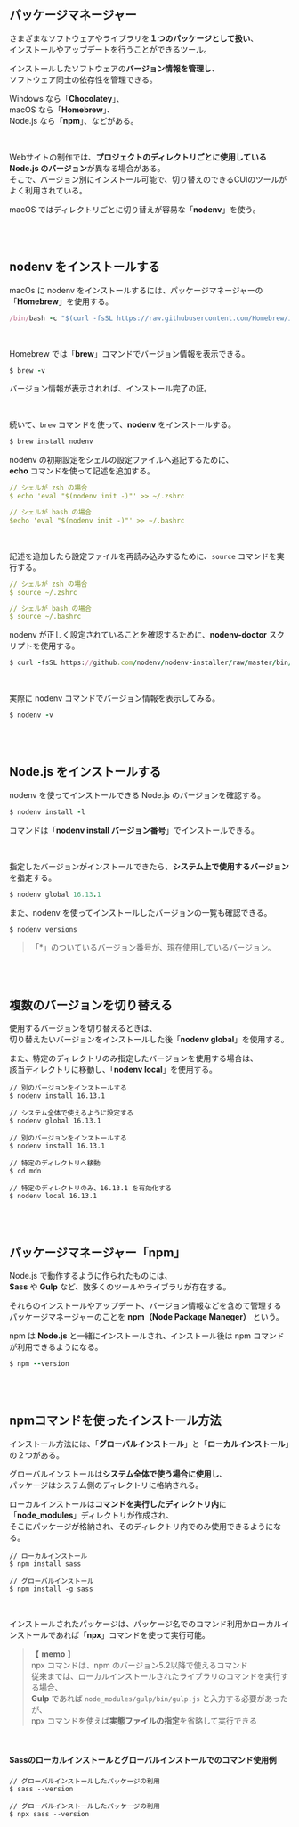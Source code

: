 
## パッケージマネージャー
さまざまなソフトウェアやライブラリを**１つのパッケージとして扱い**、  
インストールやアップデートを行うことができるツール。  

インストールしたソフトウェアの**バージョン情報を管理し**、  
ソフトウェア同士の依存性を管理できる。  

Windows なら「**Chocolatey**」、  
macOS なら「**Homebrew**」、  
Node.js なら「**npm**」、などがある。  

<br>

Webサイトの制作では、**プロジェクトのディレクトリごとに使用している Node.js のバージョン**が異なる場合がある。  
そこで、バージョン別にインストール可能で、切り替えのできるCUIのツールがよく利用されている。  

macOS ではディレクトリごとに切り替えが容易な「**nodenv**」を使う。  

<br>
<br>

## nodenv をインストールする
macOs に nodenv をインストールするには、パッケージマネージャーの「**Homebrew**」を使用する。  

```rb
/bin/bash -c "$(curl -fsSL https://raw.githubusercontent.com/Homebrew/install/HEAD/install.sh)"
```

<br>

Homebrew では「**brew**」コマンドでバージョン情報を表示できる。  
```rb
$ brew -v
```
バージョン情報が表示されれば、インストール完了の証。  

<br>

続いて、`brew` コマンドを使って、**nodenv** をインストールする。  

```rb
$ brew install nodenv
```
nodenv の初期設定をシェルの設定ファイルへ追記するために、  
**echo** コマンドを使って記述を追加する。  
```yml
// シェルが zsh の場合
$ echo 'eval "$(nodenv init -)"' >> ~/.zshrc

// シェルが bash の場合
$echo 'eval "$(nodenv init -)"' >> ~/.bashrc
```

<br>

記述を追加したら設定ファイルを再読み込みするために、`source` コマンドを実行する。  
```yml
// シェルが zsh の場合
$ source ~/.zshrc

// シェルが bash の場合
$ source ~/.bashrc
```
nodenv が正しく設定されていることを確認するために、**nodenv-doctor** スクリプトを使用する。
```rb
$ curl -fsSL https://github.com/nodenv/nodenv-installer/raw/master/bin/nodenv-doctor | bash
```

<br>

実際に nodenv コマンドでバージョン情報を表示してみる。  
```rb
$ nodenv -v
```

<br>
<br>

## Node.js をインストールする
nodenv を使ってインストールできる Node.js のバージョンを確認する。  
```rb
$ nodenv install -l
```
コマンドは「**nodenv install バージョン番号**」でインストールできる。  

<br>

指定したバージョンがインストールできたら、**システム上で使用するバージョン**を指定する。  
```rb
$ nodenv global 16.13.1
```
また、nodenv を使ってインストールしたバージョンの一覧も確認できる。  
```rb
$ nodenv versions
```
> 「*」のついているバージョン番号が、現在使用しているバージョン。  

<br>
<br>

## 複数のバージョンを切り替える
使用するバージョンを切り替えるときは、  
切り替えたいバージョンをインストールした後「**nodenv global**」を使用する。  

また、特定のディレクトリのみ指定したバージョンを使用する場合は、  
該当ディレクトリに移動し、「**nodenv local**」を使用する。  
```4D
// 別のバージョンをインストールする
$ nodenv install 16.13.1

// システム全体で使えるように設定する
$ nodenv global 16.13.1
```
```4D
// 別のバージョンをインストールする
$ nodenv install 16.13.1

// 特定のディレクトリへ移動
$ cd mdn

// 特定のディレクトリのみ、16.13.1 を有効化する
$ nodenv local 16.13.1
```

<br>
<br>

## パッケージマネージャー「npm」
Node.js で動作するように作られたものには、  
**Sass** や **Gulp** など、数多くのツールやライブラリが存在する。  

それらのインストールやアップデート、バージョン情報などを含めて管理する  
パッケージマネージャーのことを **npm（Node Package Maneger）** という。  

npm は **Node.js** と一緒にインストールされ、インストール後は npm コマンドが利用できるようになる。  
```rb
$ npm --version
```

<br>
<br>

## npmコマンドを使ったインストール方法
インストール方法には、「**グローバルインストール**」と「**ローカルインストール**」の２つがある。  

グローバルインストールは**システム全体で使う場合に使用し**、  
パッケージはシステム側のディレクトリに格納される。  

ローカルインストールは**コマンドを実行したディレクトリ内**に「**node_modules**」ディレクトリが作成され、  
そこにパッケージが格納され、そのディレクトリ内でのみ使用できるようになる。  
```4D
// ローカルインストール
$ npm install sass

// グローバルインストール
$ npm install -g sass
```

<br>

インストールされたパッケージは、パッケージ名でのコマンド利用かローカルインストールであれば「**npx**」コマンドを使って実行可能。  

>  【 **memo** 】  
> npx コマンドは、npm のバージョン5.2以降で使えるコマンド  
> 従来までは、ローカルインストールされたライブラリのコマンドを実行する場合、  
> **Gulp** であれば `node_modules/gulp/bin/gulp.js` と入力する必要があったが、  
> npx コマンドを使えば**実態ファイルの指定**を省略して実行できる

<br>

#### Sassのローカルインストールとグローバルインストールでのコマンド使用例
```4D
// グローバルインストールしたパッケージの利用
$ sass --version

// グローバルインストールしたパッケージの利用
$ npx sass --version
```







